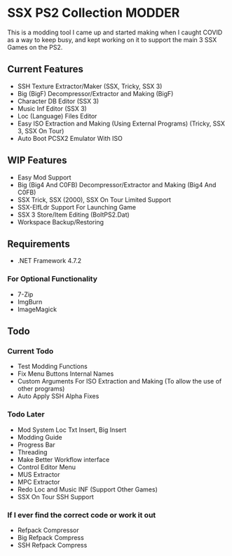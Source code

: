 
# SSX PS2 Collection MODDER

This is a modding tool I came up and started making when I caught COVID as a way to keep busy, and kept working on it to support the main 3 SSX Games on the PS2.

## Current Features
- SSH Texture Extractor/Maker (SSX, Tricky, SSX 3)
- Big (BigF) Decompressor/Extractor and Making (BigF)
- Character DB Editor (SSX 3)
- Music Inf Editor (SSX 3)
- Loc (Language) Files Editor
- Easy ISO Extraction and Making (Using External Programs) (Tricky, SSX 3, SSX On Tour)
- Auto Boot PCSX2 Emulator With ISO

## WIP Features
- Easy Mod Support
- Big (Big4 And C0FB) Decompressor/Extractor and Making (Big4 And C0FB)
- SSX Trick, SSX (2000), SSX On Tour Limited Support
- SSX-ElfLdr Support For Launching Game
- SSX 3 Store/Item Editing (BoltPS2.Dat)
- Workspace Backup/Restoring

## Requirements

- .NET Framework 4.7.2

### For Optional Functionality
- 7-Zip
- ImgBurn
- ImageMagick

## Todo

### Current Todo
- Test Modding Functions
- Fix Menu Buttons Internal Names
- Custom Arguments For ISO Extraction and Making (To allow the use of other programs)
- Auto Apply SSH Alpha Fixes

### Todo Later
- Mod System Loc Txt Insert, Big Insert
- Modding Guide
- Progress Bar
- Threading
- Make Better Workflow interface
- Control Editor Menu
- MUS Extractor
- MPC Extractor
- Redo Loc and Music INF (Support Other Games)
- SSX On Tour SSH Support

### If I ever find the correct code or work it out
- Refpack Compressor
- Big Refpack Compress
- SSH Refpack Compress
